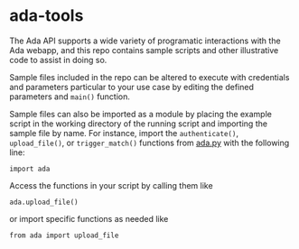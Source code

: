 # ada-tools
The Ada API supports a wide variety of programatic interactions with the Ada webapp, and this repo contains sample scripts and other illustrative code to assist in doing so.

Sample files included in the repo can be altered to execute with credentials and parameters particular to your use case by editing the defined parameters and `main()` function.  

Sample files can also be imported as a module by placing the example script in the working directory of the running script and importing the sample file by name. For instance, import the `authenticate()`, `upload_file()`, or `trigger_match()` functions from [ada.py](https://github.com/SEIU/ada-tools/blob/main/ada.py) with the following line:

    import ada

Access the functions in your script by calling them like 

    ada.upload_file()

or import specific functions as needed like

    from ada import upload_file

